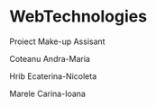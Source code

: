 # WebTechnologies
Proiect Make-up Assisant

Coteanu Andra-Maria

Hrib Ecaterina-Nicoleta

Marele Carina-Ioana 
